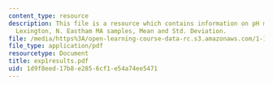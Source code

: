 ```yaml
---
content_type: resource
description: This file is a resource which contains information on pH measures, Cambridge,
  Lexington, N. Eastham MA samples, Mean and Std. Deviation.
file: /media/https%3A/open-learning-course-data-rc.s3.amazonaws.com/1-101-introduction-to-civil-and-environmental-engineering-design-i-fall-2006/1d9f8eed17b8e2856cf1e54a74ee5471_exp1results.pdf
file_type: application/pdf
resourcetype: Document
title: exp1results.pdf
uid: 1d9f8eed-17b8-e285-6cf1-e54a74ee5471
---
```

